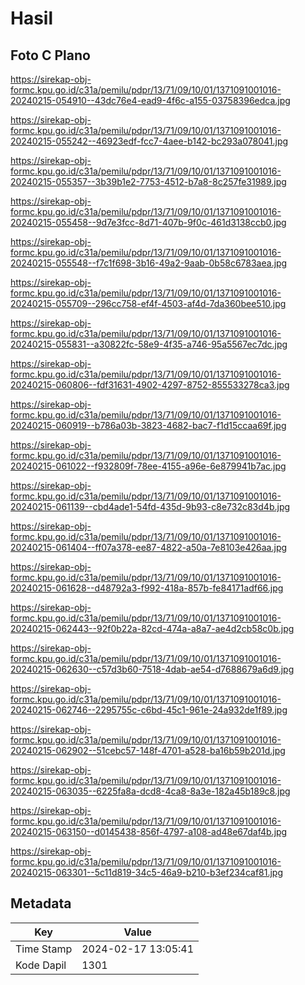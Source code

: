 # Hasil

## Foto C Plano

https://sirekap-obj-formc.kpu.go.id/c31a/pemilu/pdpr/13/71/09/10/01/1371091001016-20240215-054910--43dc76e4-ead9-4f6c-a155-03758396edca.jpg

https://sirekap-obj-formc.kpu.go.id/c31a/pemilu/pdpr/13/71/09/10/01/1371091001016-20240215-055242--46923edf-fcc7-4aee-b142-bc293a078041.jpg

https://sirekap-obj-formc.kpu.go.id/c31a/pemilu/pdpr/13/71/09/10/01/1371091001016-20240215-055357--3b39b1e2-7753-4512-b7a8-8c257fe31989.jpg

https://sirekap-obj-formc.kpu.go.id/c31a/pemilu/pdpr/13/71/09/10/01/1371091001016-20240215-055458--9d7e3fcc-8d71-407b-9f0c-461d3138ccb0.jpg

https://sirekap-obj-formc.kpu.go.id/c31a/pemilu/pdpr/13/71/09/10/01/1371091001016-20240215-055548--f7c1f698-3b16-49a2-9aab-0b58c6783aea.jpg

https://sirekap-obj-formc.kpu.go.id/c31a/pemilu/pdpr/13/71/09/10/01/1371091001016-20240215-055709--296cc758-ef4f-4503-af4d-7da360bee510.jpg

https://sirekap-obj-formc.kpu.go.id/c31a/pemilu/pdpr/13/71/09/10/01/1371091001016-20240215-055831--a30822fc-58e9-4f35-a746-95a5567ec7dc.jpg

https://sirekap-obj-formc.kpu.go.id/c31a/pemilu/pdpr/13/71/09/10/01/1371091001016-20240215-060806--fdf31631-4902-4297-8752-855533278ca3.jpg

https://sirekap-obj-formc.kpu.go.id/c31a/pemilu/pdpr/13/71/09/10/01/1371091001016-20240215-060919--b786a03b-3823-4682-bac7-f1d15ccaa69f.jpg

https://sirekap-obj-formc.kpu.go.id/c31a/pemilu/pdpr/13/71/09/10/01/1371091001016-20240215-061022--f932809f-78ee-4155-a96e-6e879941b7ac.jpg

https://sirekap-obj-formc.kpu.go.id/c31a/pemilu/pdpr/13/71/09/10/01/1371091001016-20240215-061139--cbd4ade1-54fd-435d-9b93-c8e732c83d4b.jpg

https://sirekap-obj-formc.kpu.go.id/c31a/pemilu/pdpr/13/71/09/10/01/1371091001016-20240215-061404--ff07a378-ee87-4822-a50a-7e8103e426aa.jpg

https://sirekap-obj-formc.kpu.go.id/c31a/pemilu/pdpr/13/71/09/10/01/1371091001016-20240215-061628--d48792a3-f992-418a-857b-fe84171adf66.jpg

https://sirekap-obj-formc.kpu.go.id/c31a/pemilu/pdpr/13/71/09/10/01/1371091001016-20240215-062443--92f0b22a-82cd-474a-a8a7-ae4d2cb58c0b.jpg

https://sirekap-obj-formc.kpu.go.id/c31a/pemilu/pdpr/13/71/09/10/01/1371091001016-20240215-062630--c57d3b60-7518-4dab-ae54-d7688679a6d9.jpg

https://sirekap-obj-formc.kpu.go.id/c31a/pemilu/pdpr/13/71/09/10/01/1371091001016-20240215-062746--2295755c-c6bd-45c1-961e-24a932de1f89.jpg

https://sirekap-obj-formc.kpu.go.id/c31a/pemilu/pdpr/13/71/09/10/01/1371091001016-20240215-062902--51cebc57-148f-4701-a528-ba16b59b201d.jpg

https://sirekap-obj-formc.kpu.go.id/c31a/pemilu/pdpr/13/71/09/10/01/1371091001016-20240215-063035--6225fa8a-dcd8-4ca8-8a3e-182a45b189c8.jpg

https://sirekap-obj-formc.kpu.go.id/c31a/pemilu/pdpr/13/71/09/10/01/1371091001016-20240215-063150--d0145438-856f-4797-a108-ad48e67daf4b.jpg

https://sirekap-obj-formc.kpu.go.id/c31a/pemilu/pdpr/13/71/09/10/01/1371091001016-20240215-063301--5c11d819-34c5-46a9-b210-b3ef234caf81.jpg


## Metadata

| Key        | Value               |
| ---------- | ------------------- |
| Time Stamp | 2024-02-17 13:05:41 |
| Kode Dapil | 1301                |



